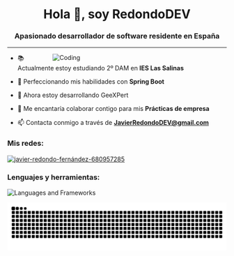 <h1 align="center">Hola 👋, soy RedondoDEV</h1>
<h3 align="center">Apasionado desarrollador de software residente en España</h3>
<hr>
<img align="right" alt="Coding" width="400" src="https://github.com/user-attachments/assets/cbf598e5-5d80-44f2-a3f3-a743d5fdb873">

- 📚 Actualmente estoy estudiando 2º DAM en **IES Las Salinas**

- 🌱 Perfeccionando mis habilidades con **Spring Boot**

- 👯 Ahora estoy desarrollando GeeXPert

- 🤝 Me encantaría colaborar contigo para mis **Prácticas de empresa**

- 📫 Contacta conmigo a través de **JavierRedondoDEV@gmail.com**

<h3 align="left">Mis redes:</h3>
<p align="left">
<a href="https://linkedin.com/in/javier-redondo-fernández-680957285" target="blank"><img align="center" src="https://raw.githubusercontent.com/rahuldkjain/github-profile-readme-generator/master/src/images/icons/Social/linked-in-alt.svg" alt="javier-redondo-fernández-680957285" height="30" width="40" /></a>
</p>

<h3 align="left">Lenguajes y herramientas:</h3>
<p align="left">
<img src="https://go-skill-icons.vercel.app/api/icons?i=java,spring,python,flask,angular,ts,html,css,mysql,sqlite,oracle,kotlin,jetpackcompose" alt="Languages and Frameworks"/>
</p>

<picture>
  <source media="(prefers-color-scheme: dark)" srcset="https://raw.githubusercontent.com/RedondoDev/RedondoDev/output/github-snake-dark.svg" />
  <source media="(prefers-color-scheme: light)" srcset="https://raw.githubusercontent.com/RedondoDev/RedondoDev/output/github-snake.svg" />
  <img alt="github-snake" src="https://raw.githubusercontent.com/RedondoDev/RedondoDev/output/github-snake.svg" />
</picture>
